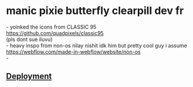 <h1>manic pixie butterfly clearpill dev fr</h1>
- yoinked the icons from CLASSIC 95 <br>
<a href="https://github.com/quadpixels/classic95">https://github.com/quadpixels/classic95</a> <br>
(pls dont sue iluvu) <br>
- heavy inspo from non-os nilay nishit idk him but pretty cool guy i assume <br>
<a href="https://webflow.com/made-in-webflow/website/non-os">https://webflow.com/made-in-webflow/website/non-os</a><br>
- <h2><a href="https://greyvoidbloom.github.io/retro-portfolio-idk/">Deployment</a></h2>
